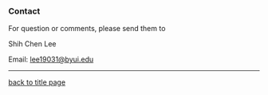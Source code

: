 ### Contact

For question or comments, please send them to

Shih Chen Lee

Email: lee19031@byui.edu
***
[back to title page](cse212-final-project/README.md)
